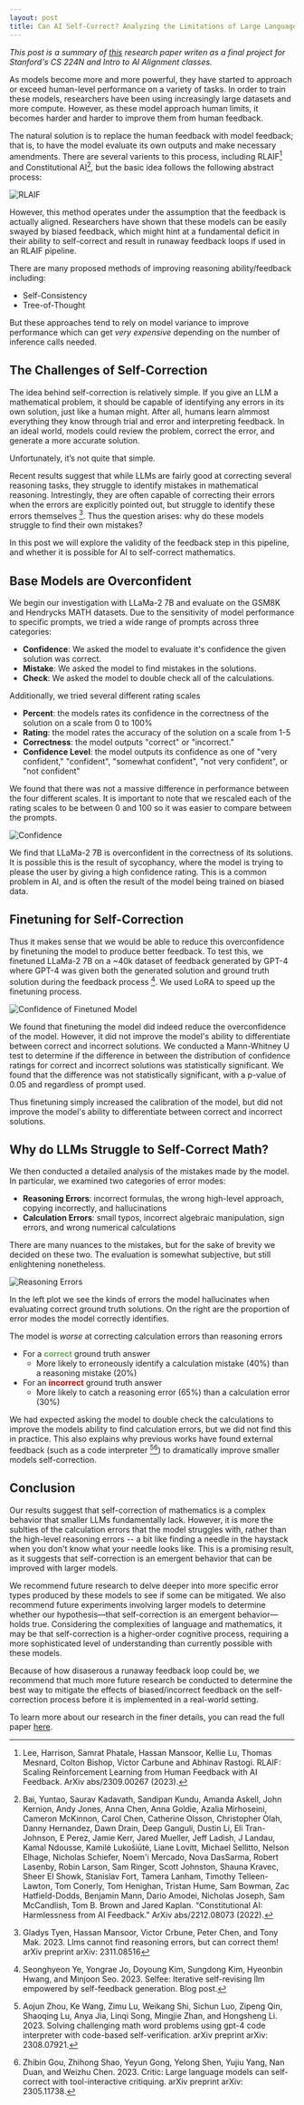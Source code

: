 ```yaml
---
layout: post
title: Can AI Self-Correct? Analyzing the Limitations of Large Language Models
---
```


_This post is a summary of [this](/projects/CS224N__Project_Final_Report.pdf) research paper writen as a final project for Stanford's CS 224N and Intro to AI Alignment classes._

As models become more and more powerful, they have started to approach or exceed human-level performance on a variety of tasks. In order to train these models, researchers have been using increasingly large datasets and more compute. However, as these model approach human limits, it becomes harder and harder to improve them from human feedback.

The natural solution is to replace the human feedback with model feedback; that is, to have the model evaluate its own outputs and make necessary amendments. There are several varients to this process, including RLAIF[^0] and Constitutional AI[^3], but the basic idea follows the following abstract process:

![RLAIF](/assets/can_llms_self_correct/rlaif.png)

However, this method operates under the assumption that the feedback is actually aligned. Researchers have shown that these models can be easily swayed by biased feedback, which might hint at a fundamental deficit in their ability to self-correct and result in runaway feedback loops if used in an RLAIF pipeline.
<!--more--> 

There are many proposed methods of improving reasoning ability/feedback including:
 - Self-Consistency
 - Tree-of-Thought

But these approaches tend to rely on model variance to improve performance which can get _very expensive_ depending on the number of inference calls needed.

<!-- The concept of self-correction, in particular, offers the potential for enhancing the fundamental reasoning abilities of Large Language Models (LLMs). -->

<!-- For years, artificial intelligence (AI) researchers have been refining a type of machine learning model known as large language models (LLMs). Their goal is to create AI that understands language at a human-like level, and in some respects, they have been astonishingly successful. These models can generate convincing text that appears almost human-crafted.  -->

<!-- However, while these models display intelligent behaviors, they also manifest unexpected and incorrect behaviors. They might produce responses that seem sensible at first glance but are fundamentally incorrect or nonsensical upon closer inspection. To address this issue, researchers have been exploring avenues to improve LLMs’ reasoning abilities. One promising method is self-correction, where a model evaluates its own outputs and makes necessary amendments.

In this post, we delve into the viability of self-correction in the domain of mathematics. In particular, we examine whether these AI models can detect errors in mathematical reasoning and calculation, and whether this ability can be improved with fine-tuning. -->

## The Challenges of Self-Correction

The idea behind self-correction is relatively simple. If you give an LLM a mathematical problem, it should be capable of identifying any errors in its own solution, just like a human might. After all, humans learn almmost everything they know through trial and error and interpreting feedback. In an ideal world, models could review the problem, correct the error, and generate a more accurate solution.

Unfortunately, it’s not quite that simple.

Recent results suggest that while LLMs are fairly good at correcting several reasoning tasks, they struggle to identify mistakes in mathematical reasoning. Intrestingly, they are often capable of correcting their errors when the errors are explicitly pointed out, but struggle to identify these errors themselves [^1]. Thus the question arises: why do these models struggle to find their own mistakes?

In this post we will explore the validity of the feedback step in this pipeline, and whether it is possible for AI to self-correct mathematics.

## Base Models are Overconfident

We begin our investigation with LLaMa-2 7B and evaluate on the GSM8K and Hendrycks MATH datasets. Due to the sensitivity of model performance to specific prompts, we tried a wide range of prompts across three categories:
 - **Confidence**: We asked the model to evaluate it's confidence the given solution was correct.
 - **Mistake**: We asked the model to find mistakes in the solutions.
 - **Check**: We asked the model to double check all of the calculations.

Additionally, we tried several different rating scales
 - **Percent**: the models rates its confidence in the correctness of the solution on a scale from 0 to 100%
 - **Rating**: the model rates the accuracy of the solution on a scale from 1-5
 - **Correctness**: the model outputs "correct" or "incorrect."
 - **Confidence Level**: the model outputs its confidence as one of "very confident," "confident", "somewhat confident", "not very confident", or "not confident"

We found that there was not a massive difference in performance between the four different scales. It is important to note that we rescaled each of the rating scales to be between 0 and 100 so it was easier to compare between the prompts. 

![Confidence](/assets/can_llms_self_correct/avg_conf_basemodel.png)

We find that LLaMa-2 7B is overconfident in the correctness of its solutions. It is possible this is the result of sycophancy, where the model is trying to please the user by giving a high confidence rating. This is a common problem in AI, and is often the result of the model being trained on biased data.

## Finetuning for Self-Correction
Thus it makes sense that we would be able to reduce this overconfidence by finetuning the model to produce better feedback. To test this, we finetuned LLaMa-2 7B on a ~40k dataset of feedback generated by GPT-4 where GPT-4 was given both the generated solution and ground truth solution during the feedback process [^2]. We used LoRA to speed up the finetuning process.

![Confidence of Finetuned Model](/assets/can_llms_self_correct/avg_conf_lora.png)

We found that finetuning the model did indeed reduce the overconfidence of the model. However, it did not improve the model's ability to differentiate between correct and incorrect solutions. We conducted a Mann-Whitney U test to determine if the difference in between the distribution of confidence ratings for correct and incorrect solutions was statistically significant. We found that the difference was not statistically significant, with a p-value of 0.05 and regardless of prompt used.

Thus finetuning simply increased the calibration of the model, but did not improve the model's ability to differentiate between correct and incorrect solutions.

## Why do LLMs Struggle to Self-Correct Math?

We then conducted a detailed analysis of the mistakes made by the model. In particular, we examined two categories of error modes:

 - **Reasoning Errors**: incorrect formulas, the wrong high-level approach, copying incorrectly, and hallucinations
 - **Calculation Errors**: small typos, incorrect algebraic manipulation, sign errors, and wrong numerical calculations

There are many nuances to the mistakes, but for the sake of brevity we decided on these two. The evaluation is somewhat subjective, but still enlightening nonetheless.

![Reasoning Errors](/assets/can_llms_self_correct/error_modes.png)

In the left plot we see the kinds of errors the model hallucinates when evaluating correct ground truth solutions. On the right are the proportion of error modes the model correctly identifies.

The model is _worse_ at correcting calculation errors than reasoning errors

 - For a **<span style="color: #6aa84f">correct</span>** ground truth answer
    - More likely to erroneously identify a calculation mistake (40%) than a reasoning mistake (20%)
 - For an **<span style="color: #cc0000">incorrect</span>** ground truth answer
    - More likely to catch a reasoning error (65%) than a calculation error (30%)

We had expected asking the model to double check the calculations to improve the models ability to find calculation errors, but we did not find this in practice. This also explains why previous works have found external feedback (such as a code interpreter [^5][^6]) to dramatically improve smaller models self-correction.

## Conclusion

Our results suggest that self-correction of mathematics is a complex behavior that smaller LLMs fundamentally lack. However, it is more the sublties of the calculation errors that the model struggles with, rather than the high-level reasoning errors -- a bit like finding a needle in the haystack when you don't know what your needle looks like. This is a promising result, as it suggests that self-correction is an emergent behavior that can be improved with larger models.

We recommend future research to delve deeper into more specific error types produced by these models to see if some can be mitigated. We also recommend future experiments involving larger models to determine whether our hypothesis—that self-correction is an emergent behavior—holds true. Considering the complexities of language and mathematics, it may be that self-correction is a higher-order cognitive process, requiring a more sophisticated level of understanding than currently possible with these models.

Because of how disaserous a runaway feedback loop could be, we recommend that much more future research be conducted to determine the best way to mitigate the effects of biased/incorrect feedback on the self-correction process before it is implemented in a real-world setting.

To learn more about our research in the finer details, you can read the full paper [here](/writing/CS224N__Project_Final_Report.pdf).

[^0]: Lee, Harrison, Samrat Phatale, Hassan Mansoor, Kellie Lu, Thomas Mesnard, Colton Bishop, Victor Carbune and Abhinav Rastogi. RLAIF: Scaling Reinforcement Learning from Human Feedback with AI Feedback. ArXiv abs/2309.00267 (2023).

[^3]: Bai, Yuntao, Saurav Kadavath, Sandipan Kundu, Amanda Askell, John Kernion, Andy Jones, Anna Chen, Anna Goldie, Azalia Mirhoseini, Cameron McKinnon, Carol Chen, Catherine Olsson, Christopher Olah, Danny Hernandez, Dawn Drain, Deep Ganguli, Dustin Li, Eli Tran-Johnson, E Perez, Jamie Kerr, Jared Mueller, Jeff Ladish, J Landau, Kamal Ndousse, Kamilė Lukošiūtė, Liane Lovitt, Michael Sellitto, Nelson Elhage, Nicholas Schiefer, Noem'i Mercado, Nova DasSarma, Robert Lasenby, Robin Larson, Sam Ringer, Scott Johnston, Shauna Kravec, Sheer El Showk, Stanislav Fort, Tamera Lanham, Timothy Telleen-Lawton, Tom Conerly, Tom Henighan, Tristan Hume, Sam Bowman, Zac Hatfield-Dodds, Benjamin Mann, Dario Amodei, Nicholas Joseph, Sam McCandlish, Tom B. Brown and Jared Kaplan. “Constitutional AI: Harmlessness from AI Feedback.” ArXiv abs/2212.08073 (2022).

[^1]: Gladys Tyen, Hassan Mansoor, Victor Crbune, Peter Chen, and Tony Mak. 2023. Llms cannot find reasoning errors, but can correct them! arXiv preprint arXiv: 2311.08516

[^2]: Seonghyeon Ye, Yongrae Jo, Doyoung Kim, Sungdong Kim, Hyeonbin Hwang, and Minjoon Seo. 2023. Selfee: Iterative self-revising llm empowered by self-feedback generation. Blog post.

[^5]: Aojun Zhou, Ke Wang, Zimu Lu, Weikang Shi, Sichun Luo, Zipeng Qin, Shaoqing Lu, Anya Jia, Linqi Song, Mingjie Zhan, and Hongsheng Li. 2023. Solving challenging math word problems using gpt-4 code interpreter with code-based self-verification. arXiv preprint arXiv: 2308.07921.

[^6]: Zhibin Gou, Zhihong Shao, Yeyun Gong, Yelong Shen, Yujiu Yang, Nan Duan, and Weizhu Chen. 2023. Critic: Large language models can self-correct with tool-interactive critiquing. arXiv preprint arXiv: 2305.11738.


<!-- Recent results suggest that LLMs struggle to identify mistakes independently. They are often capable of correcting their errors when the errors are explicitly pointed out, but struggle to identify these errors themselves. Moreover, these models can be easily swayed by feedback, which might hint at a fundamental deficit in their ability to self-correct. -->

<!-- The popular method of human feedback—where human quality assessments of AI outputs act as a reward signal to optimize model performance—has been effective in mitigating some of these issues. However, given the massive compute requirements for training powerful models and the cost of collecting human feedback, it’s not a sustainable solution. -->

<!-- To address this, researchers have been developing augmentation techniques to reduce the reasoning errors of AI models. One of the key techniques explored is self-correction. -->

<!-- ## Uncovering the Limitations

In our investigation, we found that smaller LLMs exhibit limitations in accurately assessing mathematical arguments. Fine-tuning for self-correction improved their self-calibration—in other words, curbing their overconfidence. However, it fell short in enhancing their ability to differentiate correct solutions from incorrect ones.

Through a detailed analysis of correct and incorrect solutions, we discovered that these models struggle to identify granular calculation mistakes such as carry errors and missing signs. They are, however, more adept at correcting high-level reasoning mistakes.

Performed on smaller AIs due to computational constraints, these findings indicate that self-correction appears to be a complex behavior that these models fundamentally lack.

## Where to next?

Our findings suggest the need for future research to delve deeper into more specific error types produced by these models to see if some can be mitigated.

We also recommend future experiments involving larger models to determine whether our hypothesis—that self-correction is an emergent behavior—holds true. Considering the complexities of language and mathematics, it may be that self-correction is a higher-order cognitive process, requiring a more sophisticated level of understanding than currently possible with these models.

In sum, the process of making AI systems capable of correcting their own mistakes is much more complex than we might have first imagined. The results of our research highlight the importance of further evaluation and improvement in the quest for self-correcting AI.

To learn more about our research in the finer details, you can read the full paper [here](). -->